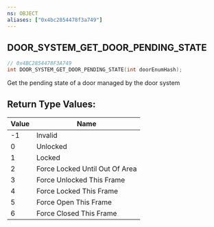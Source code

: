 ```yaml
---
ns: OBJECT
aliases: ["0x4bc2854478f3a749"]
---
```

## DOOR_SYSTEM_GET_DOOR_PENDING_STATE

```c
// 0x4BC2854478F3A749
int DOOR_SYSTEM_GET_DOOR_PENDING_STATE(int doorEnumHash);
```

Get the pending state of a door managed by the door system

## Return Type Values:
| Value | Name |
| --- | --- |
| -1 | Invalid |
| 0 | Unlocked |
| 1 | Locked |
| 2 | Force Locked Until Out Of Area |
| 3 | Force Unlocked This Frame |
| 4 | Force Locked This Frame |
| 5 | Force Open This Frame |
| 6 | Force Closed This Frame |

